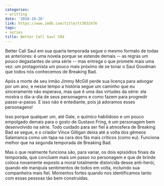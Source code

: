 ```yaml
---
categories:
- writting
date: '2018-10-26'
link: https://www.imdb.com/title/tt3032476
tags:
- series
title: Better Call Saul S04
---
```


Better Call Saul em sua quarta temporada segue o mesmo formato de todas as anteriores: é uma novela porque se estende demais -- as regras um pouco degastantes de uma série -- mas entrega o que promete mais uma vez: um protagonista um pouco mais próximo de se tonar o Saul Goodman que todos nós conhecemos de Breaking Bad.

Após a morte de seu irmão Jimmy McGill perde sua licença para advogar por um ano, e nesse tempo a história segue um caminho que eu sinceramente não esperava, mas que é uma das virtudes da série: ela mostra o dia-a-dia de seus personagens e como fazem para progredir passo-a-passo. E isso não é entediante, pois já adoramos esses personagens!

Isso porque qualquer um, até Gale, o químico habilidoso e um pouco empolgado demais para o gosto de Gustavo Fring, é um personagem bem desenvolvido na série. Todo cuidado para ser fiel à atmosfera de Breaking Bad se segue, e o criador Vince Gilligan deixa até a volta dos gêmeos Salamanca como um tapa na cara dos fãs mais críticos (como eu). Funciona melhor que na segunda temporada de Breaking Bad.

Mas o que realmente funciona são, para variar, os dois episódios finais da temporada, que concluem mais um passo no personagem e que de brinde coloca novamente exposto a moral totalmente distorcida desse anti-herói, quando ele manipula sentimentos de todos em volta, incluindo sua companheira mais fiel. Momentos fortes quando nos identificamos tanto com essas pessoas tão bem construídas.